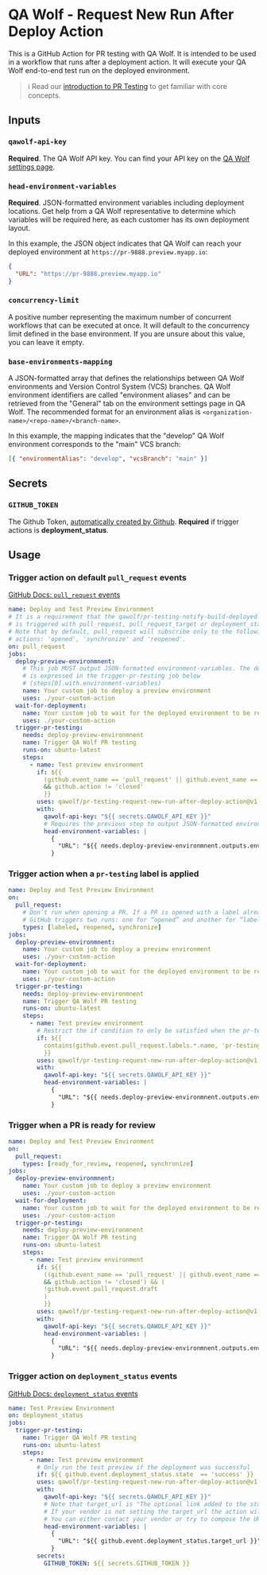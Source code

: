 # QA Wolf - Request New Run After Deploy Action

This is a GitHub Action for PR testing with QA Wolf. It is intended to be used in a workflow that runs after a deployment action. It will execute your QA Wolf end-to-end test run on the deployed environment.

> ℹ️ Read our [introduction to PR Testing](https://qawolf.notion.site/VCS-Branch-Testing-45be5d10d93249aeb8c1f995d26356ec?pvs=4) to get familiar with core concepts.

## Inputs

### `qawolf-api-key`

**Required**. The QA Wolf API key. You can find your API key on the [QA Wolf settings page](https://app.qawolf.com/settings).

### `head-environment-variables`

**Required**. JSON-formatted environment variables including deployment locations. Get help from a QA Wolf representative to determine which variables will be required here, as each customer has its own deployment layout.

In this example, the JSON object indicates that QA Wolf can reach your deployed environment at `https://pr-9888.preview.myapp.io`:

```json
{
  "URL": "https://pr-9888.preview.myapp.io"
}
```

### `concurrency-limit`

A positive number representing the maximum number of concurrent workflows that can be executed at once. It will default to the concurrency limit defined in the base environment. If you are unsure about this value, you can leave it empty.

### `base-environments-mapping`

A JSON-formatted array that defines the relationships between QA Wolf environments and Version Control System (VCS) branches. QA Wolf environment identifiers are called "environment aliases" and can be retrieved from the "General" tab on the environment settings page in QA Wolf. The recommended format for an environment alias is `<organization-name>/<repo-name>/<branch-name>`.

In this example, the mapping indicates that the "develop" QA Wolf environment corresponds to the "main" VCS branch:

```json
[{ "environmentAlias": "develop", "vcsBranch": "main" }]
```

## Secrets

### `GITHUB_TOKEN`

The Github Token, [automatically created by Github](https://docs.github.com/en/actions/security-guides/automatic-token-authentication#about-the-github_token-secret). **Required** if trigger actions is **deployment_status**.

## Usage

### Trigger action on default `pull_request` events

[GitHub Docs: `pull_request` events](https://docs.github.com/en/actions/using-workflows/events-that-trigger-workflows#pull_request)

```yaml
name: Deploy and Test Preview Environment
# It is a requirement that the qawolf/pr-testing-notify-build-deployed-action
# is triggered with pull_request, pull_request_target or deployment_status events exclusively.
# Note that by default, pull_request will subscribe only to the following
# actions: 'opened', 'synchronize' and 'reopened'.
on: pull_request
jobs:
  deploy-preview-environmnent:
    # This job MUST output JSON-formatted environment-variables. The dependency
    # is expressed in the trigger-pr-testing job below
    # (steps[0].with.environment-variables)
    name: Your custom job to deploy a preview environment
    uses: ./your-custom-action
  wait-for-deployment:
    name: Your custom job to wait for the deployed environment to be ready
    uses: ./your-custom-action
  trigger-pr-testing:
    needs: deploy-preview-environmnent
    name: Trigger QA Wolf PR testing
    runs-on: ubuntu-latest
    steps:
      - name: Test preview environment
        if: ${{
          (github.event_name == 'pull_request' || github.event_name == 'pull_request_target')
          && github.action != 'closed'
          }}
        uses: qawolf/pr-testing-request-new-run-after-deploy-action@v1
        with:
          qawolf-api-key: "${{ secrets.QAWOLF_API_KEY }}"
          # Requires the previous step to output JSON-formatted environment variables
          head-environment-variables: |
            {
              "URL": "${{ needs.deploy-preview-environmnent.outputs.environment-variables.URL }}"
            }
```

### Trigger action when a `pr-testing` label is applied

```yaml
name: Deploy and Test Preview Environment
on:
  pull_request:
    # Don’t run when opening a PR. If a PR is opened with a label already attached,
    # GitHub triggers two runs: one for “opened” and another for “labeled”
    types: [labeled, reopened, synchronize]
jobs:
  deploy-preview-environmnent:
    name: Your custom job to deploy a preview environment
    uses: ./your-custom-action
  wait-for-deployment:
    name: Your custom job to wait for the deployed environment to be ready
    uses: ./your-custom-action
  trigger-pr-testing:
    needs: deploy-preview-environmnent
    name: Trigger QA Wolf PR testing
    runs-on: ubuntu-latest
    steps:
      - name: Test preview environment
        # Restrict the if condition to only be satisfied when the pr-testing label is applied.
        if: ${{
          contains(github.event.pull_request.labels.*.name, 'pr-testing')
          }}
        uses: qawolf/pr-testing-request-new-run-after-deploy-action@v1
        with:
          qawolf-api-key: "${{ secrets.QAWOLF_API_KEY }}"
          head-environment-variables: |
            {
              "URL": "${{ needs.deploy-preview-environmnent.outputs.environment-variables.URL }}"
            }
```

### Trigger when a PR is ready for review

```yaml
name: Deploy and Test Preview Environment
on:
  pull_request:
    types: [ready_for_review, reopened, synchronize]
jobs:
  deploy-preview-environmnent:
    name: Your custom job to deploy a preview environment
    uses: ./your-custom-action
  wait-for-deployment:
    name: Your custom job to wait for the deployed environment to be ready
    uses: ./your-custom-action
  trigger-pr-testing:
    needs: deploy-preview-environmnent
    name: Trigger QA Wolf PR testing
    runs-on: ubuntu-latest
    steps:
      - name: Test preview environment
        if: ${{
          ((github.event_name == 'pull_request' || github.event_name == 'pull_request_target')
          && github.action != 'closed') && (
          !github.event.pull_request.draft
          )
          }}
        uses: qawolf/pr-testing-request-new-run-after-deploy-action@v1
        with:
          qawolf-api-key: "${{ secrets.QAWOLF_API_KEY }}"
          head-environment-variables: |
            {
              "URL": "${{ needs.deploy-preview-environmnent.outputs.environment-variables.URL }}"
            }
```

### Trigger action on `deployment_status` events

[GitHub Docs: `deployment_status` events](https://docs.github.com/en/actions/using-workflows/events-that-trigger-workflows#deployment_status)

```yaml
name: Test Preview Environment
on: deployment_status
jobs:
  trigger-pr-testing:
    name: Trigger QA Wolf PR testing
    runs-on: ubuntu-latest
    steps:
      - name: Test preview environment
        # Only run the test preview if the deployment was successful
        if: ${{ github.event.deployment_status.state  == 'success' }}
        uses: qawolf/pr-testing-request-new-run-after-deploy-action@v1
        with:
          qawolf-api-key: "${{ secrets.QAWOLF_API_KEY }}"
          # Note that target_url is "The optional link added to the status.".
          # If your vendor is not setting the target_url the action will not work.
          # You can either contact your vendor or try to compose the URL by following your vendor documentation.
          head-environment-variables: |
            {
              "URL": "${{ github.event.deployment_status.target_url }}"
            }
        secrets:
          GITHUB_TOKEN: ${{ secrets.GITHUB_TOKEN }}
```
